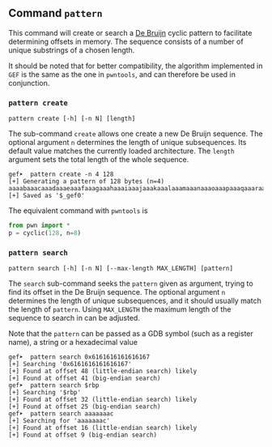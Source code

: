 ## Command `pattern`

This command will create or search a [De Bruijn](https://en.wikipedia.org/wiki/De_Bruijn_sequence)
cyclic pattern to facilitate determining offsets in memory. The sequence consists of a number of
unique substrings of a chosen length.

It should be noted that for better compatibility, the algorithm implemented in `GEF` is the same as
the one in `pwntools`, and can therefore be used in conjunction.

### `pattern create`

```
pattern create [-h] [-n N] [length]
```

The sub-command `create` allows one create a new De Bruijn sequence. The optional argument `n`
determines the length of unique subsequences. Its default value matches the currently loaded
architecture. The `length` argument sets the total length of the whole sequence.

```text
gef➤  pattern create -n 4 128
[+] Generating a pattern of 128 bytes (n=4)
aaaabaaacaaadaaaeaaafaaagaaahaaaiaaajaaakaaalaaamaaanaaaoaaapaaaqaaaraaasaaataaauaaavaaawaaaxaaayaaazaabbaabcaabdaabeaabfaabgaab
[+] Saved as '$_gef0'
```

The equivalent command with `pwntools` is

```python
from pwn import *
p = cyclic(128, n=8)
```

### `pattern search`

```
pattern search [-h] [-n N] [--max-length MAX_LENGTH] [pattern]
```

The `search` sub-command seeks the `pattern` given as argument, trying to find its offset in the De
Bruijn sequence. The optional argument `n` determines the length of unique subsequences, and it
should usually match the length of `pattern`. Using `MAX_LENGTH` the maximum length of the sequence
to search in can be adjusted.

Note that the `pattern` can be passed as a GDB symbol (such as a register name), a string or a
hexadecimal value

```text
gef➤  pattern search 0x6161616161616167
[+] Searching '0x6161616161616167'
[+] Found at offset 48 (little-endian search) likely
[+] Found at offset 41 (big-endian search)
gef➤  pattern search $rbp
[+] Searching '$rbp'
[+] Found at offset 32 (little-endian search) likely
[+] Found at offset 25 (big-endian search)
gef➤  pattern search aaaaaaac
[+] Searching for 'aaaaaaac'
[+] Found at offset 16 (little-endian search) likely
[+] Found at offset 9 (big-endian search)
```
